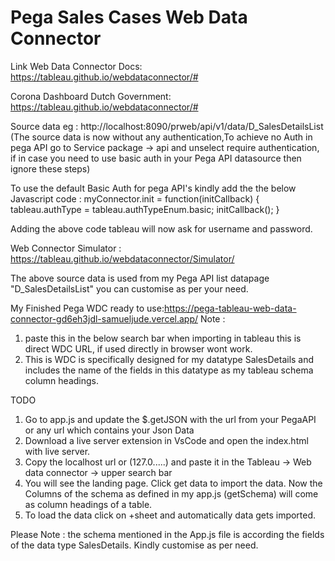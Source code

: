 # Pega Sales Cases Web Data Connector

Link Web Data Connector Docs: https://tableau.github.io/webdataconnector/#

Corona Dashboard Dutch Government: https://tableau.github.io/webdataconnector/#

Source data eg : http://localhost:8090/prweb/api/v1/data/D_SalesDetailsList (The source data is now without any authentication,To achieve no Auth in pega API go to Service package -> api and unselect require authentication, if in case you need to use basic auth in your Pega API datasource then ignore these steps)

To use the default Basic Auth for pega API's kindly add the the below Javascript code :
myConnector.init = function(initCallback) {
      tableau.authType = tableau.authTypeEnum.basic;
      initCallback();
  }

Adding the above code tableau will now ask for username and password.

Web Connector Simulator : https://tableau.github.io/webdataconnector/Simulator/

The above source data is used from my Pega API list datapage "D_SalesDetailsList" you can customise as per your need.

My Finished Pega WDC ready to use:https://pega-tableau-web-data-connector-gd6eh3jdl-samueljude.vercel.app/
Note : 
1. paste this in the below search bar when importing in tableau this is direct WDC URL, if used directly in browser wont work.
2. This is WDC is specifically designed for my datatype SalesDetails and includes the name of the fields in this datatype as my tableau schema column headings.

TODO

1. Go to app.js and update the $.getJSON with the url from your PegaAPI or any url which contains your Json Data
2. Download a live server extension in VsCode and open the index.html with live server.
3. Copy the localhost url or (127.0.....) and paste it in the Tableau -> Web data connector -> upper search bar
4. You will see the landing page. Click get data to import the data. Now the Columns of the schema as defined in my app.js  (getSchema) will come as column headings of a table.
5. To load the data click on +sheet and automatically data gets imported.

Please Note : the schema mentioned in the App.js file is according the fields of the data type SalesDetails. Kindly customise as per need.


